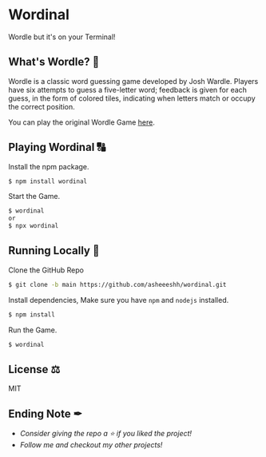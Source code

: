 # Wordinal
Wordle but it's on your Terminal!

## What's Wordle? 🤔
Wordle is a classic word guessing game developed by Josh Wardle. Players have six attempts to guess a five-letter word; feedback is given for each guess, in the form of colored tiles, indicating when letters match or occupy the correct position.

You can play the original Wordle Game [here](https://www.powerlanguage.co.uk/wordle/).

## Playing Wordinal 🔠
Install the npm package.
```bash
$ npm install wordinal
```
Start the Game.
```bash
$ wordinal
or
$ npx wordinal
```

## Running Locally 🚀
Clone the GitHub Repo
```bash
$ git clone -b main https://github.com/asheeeshh/wordinal.git
```
Install dependencies, Make sure you have `npm` and `nodejs` installed.
```bash
$ npm install
```
Run the Game.
```bash
$ wordinal
```

## License ⚖
MIT

## Ending Note ✒
- *Consider giving the repo a ⭐ if you liked the project!*
- *Follow me and checkout my other projects!*


